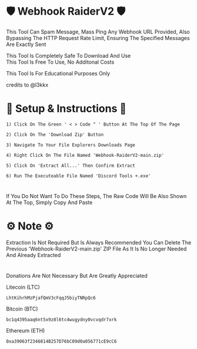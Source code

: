 # 🛡️ Webhook RaiderV2 🛡️

This Tool Can Spam Message, Mass Ping Any Webhook URL Provided, Also Bypassing The HTTP Request Rate Limit, Ensuring The Specified Messages Are Exactly Sent
            
This Tool Is Completely Safe To Download And Use                    
This Tool Is Free To Use, No Additonal Costs                    

This Tool Is For Educational Purposes Only

credits to @l3kkx

# 📜 Setup & Instructions 📜

    1) Click On The Green ' < > Code ^ ' Button At The Top Of The Page

    2) Click On The 'Download Zip' Button

    3) Navigate To Your File Explorers Downloads Page

    4) Right Click On The File Named 'Webhook-RaiderV2-main.zip'

    5) Click On 'Extract All...' Then Confirm Extract

    6) Run The Executeable File Named 'Discord Tools +.exe'
# 
If You Do Not Want To Do These Steps, The Raw Code Will Be Also Shown At The Top, Simply Copy And Paste


# 
# 
# 
# ⚙️ Note ⚙️

Extraction Is Not Required But Is Always Recommended 
You Can Delete The Previous 'Webhook-RaiderV2-main.zip' ZIP File As It Is No Longer Needed And Already Extracted

# 

Donations Are Not Necessary But Are Greatly Appreciated 

Litecoin (LTC)

    LhtKihrhMzPjafQmV3cFqqJ5biyTNRpQc6


Bitcoin (BTC)

    bc1q4395aaq6nt5x9z8l6tc4wugydny0vcvqdr7xrk

Ethereum (ETH)

    0xa39063f2346814B257D76bC09d0a056771cE9cC6
